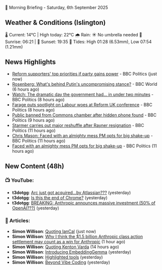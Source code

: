 🌅 Morning Briefing - Saturday, 6th September 2025

## Weather & Conditions (Islington)

🌡️ Current: 14°C | High today: 22°C
🌧️ Rain: ☀️ No umbrella needed
🌅 Sunrise: 06:21 | 🌇 Sunset: 19:35
🌊 Tides: High 01:28 (6.53mm), Low 07:54 (1.21mm)

## News Highlights

- [Reform supporters' top priorities if party gains power](https://www.bbc.com/news/videos/c9dxy42vnwlo?at_medium=RSS&at_campaign=rss) - BBC Politics (just now)
- [Rosenberg: What's behind Putin's uncompromising stance?](https://www.bbc.com/news/articles/c0m40pv44kgo?at_medium=RSS&at_campaign=rss) - BBC World (6 hours ago)
- [Watch: The dramatic day the government had... in under two minutes](https://www.bbc.com/news/videos/cr4qx3ex13eo?at_medium=RSS&at_campaign=rss) - BBC Politics (8 hours ago)
- [Farage puts spotlight on Labour woes at Reform UK conference](https://www.bbc.com/news/articles/c9wdkd581z0o?at_medium=RSS&at_campaign=rss) - BBC Politics (8 hours ago)
- [Public banned from Commons chamber after hidden phone found](https://www.bbc.com/news/articles/ckgzmzkw24wo?at_medium=RSS&at_campaign=rss) - BBC Politics (9 hours ago)
- [Starmer carries out major reshuffle after Rayner resignation](https://www.bbc.com/news/articles/cgmzgjywr8wo?at_medium=RSS&at_campaign=rss) - BBC Politics (11 hours ago)
- [Chris Mason: Faced with an almighty mess PM opts for big shake-up](https://www.bbc.com/news/articles/cn4lz331gxdo?at_medium=RSS&at_campaign=rss) - BBC Politics (11 hours ago)
- [Faced with an almighty mess PM opts for big shake-up](https://www.bbc.com/news/articles/cn4lz331gxdo?at_medium=RSS&at_campaign=rss) - BBC Politics (11 hours ago)

## New Content (48h)
### 📺 YouTube:

- **t3dotgg**: [Arc just got acquired...by Atlassian???](https://www.youtube.com/watch?v=45fbNFMd_vc) (yesterday)
- **t3dotgg**: [Is this the end of Chrome?](https://www.youtube.com/watch?v=_7SNl2kqWSM) (yesterday)
- **t3dotgg**: [BREAKING: Anthropic announces massive investment (50% of OpenAI???)](https://www.youtube.com/watch?v=YqDb0feu7iA) (yesterday)

### 📝 Articles:

- **Simon Willison**: [Quoting IanCal](https://simonwillison.net/2025/Sep/6/iancal/#atom-everything) (just now)
- **Simon Willison**: [Why I think the $1.5 billion Anthropic class action settlement may count as a win for Anthropic](https://simonwillison.net/2025/Sep/6/anthropic-settlement/#atom-everything) (1 hour ago)
- **Simon Willison**: [Quoting Kenton Varda](https://simonwillison.net/2025/Sep/5/kenton-varda/#atom-everything) (14 hours ago)
- **Simon Willison**: [Introducing EmbeddingGemma](https://simonwillison.net/2025/Sep/4/embedding-gemma/#atom-everything) (yesterday)
- **Simon Willison**: [Highlighted tools](https://simonwillison.net/2025/Sep/4/highlighted-tools/#atom-everything) (yesterday)
- **Simon Willison**: [Beyond Vibe Coding](https://simonwillison.net/2025/Sep/4/beyond-vibe-coding/#atom-everything) (yesterday)
